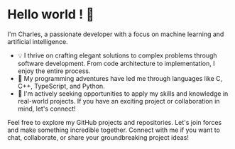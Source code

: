 # Hello world ! 👋

I'm Charles, a passionate developer with a focus on machine learning and artificial intelligence.

- 💡 I thrive on crafting elegant solutions to complex problems through software development. From code architecture to implementation, I enjoy the entire process.
- 🌱 My programming adventures have led me through languages like C, C++, TypeScript, and Python.
- 🔭 I'm actively seeking opportunities to apply my skills and knowledge in real-world projects. If you have an exciting project or collaboration in mind, let's connect!

Feel free to explore my GitHub projects and repositories. Let's join forces and make something incredible together.
Connect with me if you want to chat, collaborate, or share your groundbreaking project ideas!
